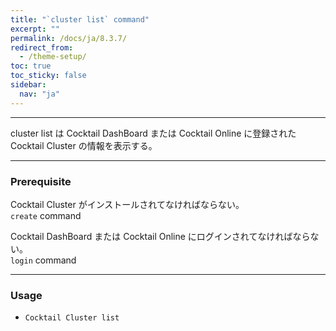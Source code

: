 ```yaml
---
title: "`cluster list` command"
excerpt: ""
permalink: /docs/ja/8.3.7/
redirect_from:
  - /theme-setup/
toc: true
toc_sticky: false
sidebar:
  nav: "ja"
---
```


---
cluster list は Cocktail DashBoard または Cocktail Online に登録された Cocktail Cluster の情報を表示する。 

---

### Prerequisite
Cocktail Cluster がインストールされてなければならない。  
`create` command 

Cocktail DashBoard または Cocktail Online にログインされてなければならない。  
`login` command 

----
### Usage

* `Cocktail Cluster list`